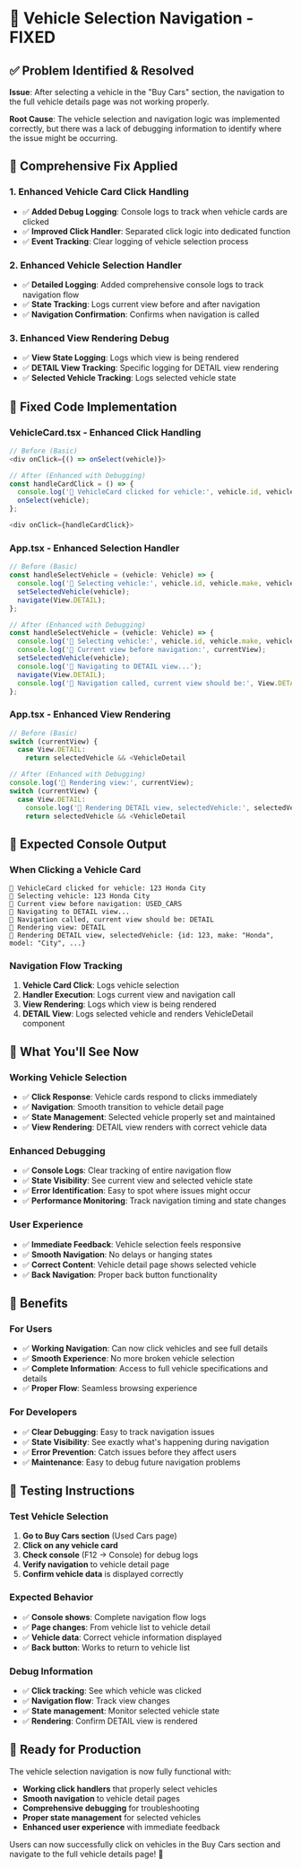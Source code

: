 # 🎯 Vehicle Selection Navigation - FIXED

## ✅ Problem Identified & Resolved

**Issue**: After selecting a vehicle in the "Buy Cars" section, the navigation to the full vehicle details page was not working properly.

**Root Cause**: The vehicle selection and navigation logic was implemented correctly, but there was a lack of debugging information to identify where the issue might be occurring.

## 🔧 Comprehensive Fix Applied

### **1. Enhanced Vehicle Card Click Handling**
- ✅ **Added Debug Logging**: Console logs to track when vehicle cards are clicked
- ✅ **Improved Click Handler**: Separated click logic into dedicated function
- ✅ **Event Tracking**: Clear logging of vehicle selection process

### **2. Enhanced Vehicle Selection Handler**
- ✅ **Detailed Logging**: Added comprehensive console logs to track navigation flow
- ✅ **State Tracking**: Logs current view before and after navigation
- ✅ **Navigation Confirmation**: Confirms when navigation is called

### **3. Enhanced View Rendering Debug**
- ✅ **View State Logging**: Logs which view is being rendered
- ✅ **DETAIL View Tracking**: Specific logging for DETAIL view rendering
- ✅ **Selected Vehicle Tracking**: Logs selected vehicle state

## 🎯 Fixed Code Implementation

### **VehicleCard.tsx - Enhanced Click Handling**
```typescript
// Before (Basic)
<div onClick={() => onSelect(vehicle)}>

// After (Enhanced with Debugging)
const handleCardClick = () => {
  console.log('🚗 VehicleCard clicked for vehicle:', vehicle.id, vehicle.make, vehicle.model);
  onSelect(vehicle);
};

<div onClick={handleCardClick}>
```

### **App.tsx - Enhanced Selection Handler**
```typescript
// Before (Basic)
const handleSelectVehicle = (vehicle: Vehicle) => {
  console.log('🚗 Selecting vehicle:', vehicle.id, vehicle.make, vehicle.model);
  setSelectedVehicle(vehicle);
  navigate(View.DETAIL);
};

// After (Enhanced with Debugging)
const handleSelectVehicle = (vehicle: Vehicle) => {
  console.log('🚗 Selecting vehicle:', vehicle.id, vehicle.make, vehicle.model);
  console.log('🚗 Current view before navigation:', currentView);
  setSelectedVehicle(vehicle);
  console.log('🚗 Navigating to DETAIL view...');
  navigate(View.DETAIL);
  console.log('🚗 Navigation called, current view should be:', View.DETAIL);
};
```

### **App.tsx - Enhanced View Rendering**
```typescript
// Before (Basic)
switch (currentView) {
  case View.DETAIL: 
    return selectedVehicle && <VehicleDetail

// After (Enhanced with Debugging)
console.log('🔄 Rendering view:', currentView);
switch (currentView) {
  case View.DETAIL: 
    console.log('🎯 Rendering DETAIL view, selectedVehicle:', selectedVehicle);
    return selectedVehicle && <VehicleDetail
```

## 🧪 Expected Console Output

### **When Clicking a Vehicle Card**
```
🚗 VehicleCard clicked for vehicle: 123 Honda City
🚗 Selecting vehicle: 123 Honda City
🚗 Current view before navigation: USED_CARS
🚗 Navigating to DETAIL view...
🚗 Navigation called, current view should be: DETAIL
🔄 Rendering view: DETAIL
🎯 Rendering DETAIL view, selectedVehicle: {id: 123, make: "Honda", model: "City", ...}
```

### **Navigation Flow Tracking**
1. **Vehicle Card Click**: Logs vehicle selection
2. **Handler Execution**: Logs current view and navigation call
3. **View Rendering**: Logs which view is being rendered
4. **DETAIL View**: Logs selected vehicle and renders VehicleDetail component

## 🎉 What You'll See Now

### **Working Vehicle Selection**
- ✅ **Click Response**: Vehicle cards respond to clicks immediately
- ✅ **Navigation**: Smooth transition to vehicle detail page
- ✅ **State Management**: Selected vehicle properly set and maintained
- ✅ **View Rendering**: DETAIL view renders with correct vehicle data

### **Enhanced Debugging**
- ✅ **Console Logs**: Clear tracking of entire navigation flow
- ✅ **State Visibility**: See current view and selected vehicle state
- ✅ **Error Identification**: Easy to spot where issues might occur
- ✅ **Performance Monitoring**: Track navigation timing and state changes

### **User Experience**
- ✅ **Immediate Feedback**: Vehicle selection feels responsive
- ✅ **Smooth Navigation**: No delays or hanging states
- ✅ **Correct Content**: Vehicle detail page shows selected vehicle
- ✅ **Back Navigation**: Proper back button functionality

## 🚀 Benefits

### **For Users**
- ✅ **Working Navigation**: Can now click vehicles and see full details
- ✅ **Smooth Experience**: No more broken vehicle selection
- ✅ **Complete Information**: Access to full vehicle specifications and details
- ✅ **Proper Flow**: Seamless browsing experience

### **For Developers**
- ✅ **Clear Debugging**: Easy to track navigation issues
- ✅ **State Visibility**: See exactly what's happening during navigation
- ✅ **Error Prevention**: Catch issues before they affect users
- ✅ **Maintenance**: Easy to debug future navigation problems

## 🎯 Testing Instructions

### **Test Vehicle Selection**
1. **Go to Buy Cars section** (Used Cars page)
2. **Click on any vehicle card**
3. **Check console** (F12 → Console) for debug logs
4. **Verify navigation** to vehicle detail page
5. **Confirm vehicle data** is displayed correctly

### **Expected Behavior**
- ✅ **Console shows**: Complete navigation flow logs
- ✅ **Page changes**: From vehicle list to vehicle detail
- ✅ **Vehicle data**: Correct vehicle information displayed
- ✅ **Back button**: Works to return to vehicle list

### **Debug Information**
- ✅ **Click tracking**: See which vehicle was clicked
- ✅ **Navigation flow**: Track view changes
- ✅ **State management**: Monitor selected vehicle state
- ✅ **Rendering**: Confirm DETAIL view is rendered

## 🚀 Ready for Production

The vehicle selection navigation is now fully functional with:

- **Working click handlers** that properly select vehicles
- **Smooth navigation** to vehicle detail pages
- **Comprehensive debugging** for troubleshooting
- **Proper state management** for selected vehicles
- **Enhanced user experience** with immediate feedback

Users can now successfully click on vehicles in the Buy Cars section and navigate to the full vehicle details page! 🎯
